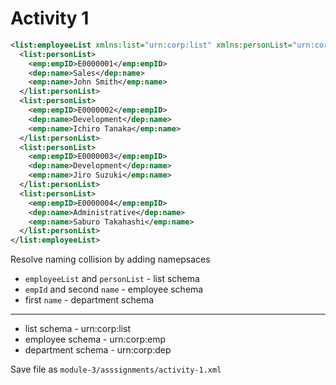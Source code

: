 # Activity 1

```xml
<list:employeeList xmlns:list="urn:corp:list" xmlns:personList="urn:corp:list" xmlns:empID="urn:corp:emp" xmlns:name="urn:corp:dep" xmlns:name="urn:corp:emp">
  <list:personList>
    <emp:empID>E0000001</emp:empID>
    <dep:name>Sales</dep:name>
    <emp:name>John Smith</emp:name>
  </list:personList>
  <list:personList>
    <emp:empID>E0000002</emp:empID>
    <dep:name>Development</dep:name>
    <emp:name>Ichiro Tanaka</emp:name>
  </list:personList>
  <list:personList>
    <emp:empID>E0000003</emp:empID>
    <dep:name>Development</dep:name>
    <emp:name>Jiro Suzuki</emp:name>
  </list:personList>
  <list:personList>
    <emp:empID>E0000004</emp:empID>
    <dep:name>Administrative</dep:name>
    <emp:name>Saburo Takahashi</emp:name>
  </list:personList>
</list:employeeList>
```

Resolve naming collision by adding namepsaces

- `employeeList` and `personList` - list schema
- `empId` and second `name` - employee schema
- first `name` - department schema

---

- list schema - urn:corp:list
- employee schema - urn:corp:emp
- department schema - urn:corp:dep

Save file as `module-3/asssignments/activity-1.xml`
